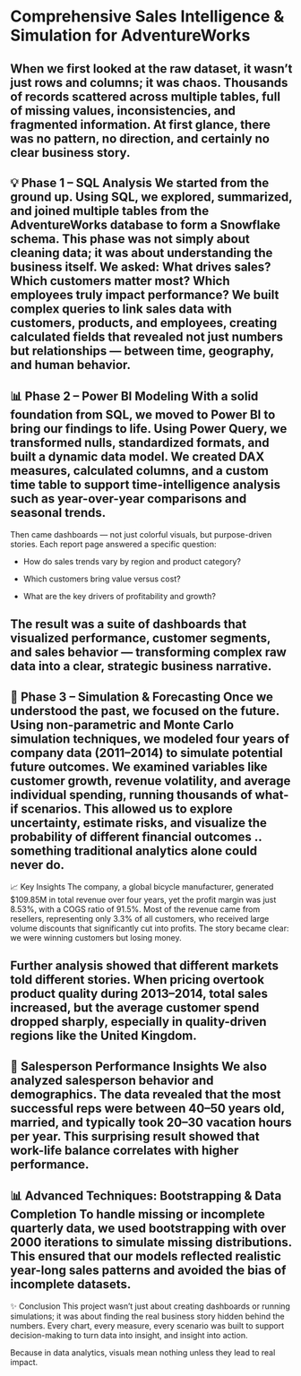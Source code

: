 # Comprehensive Sales Intelligence & Simulation for AdventureWorks

When we first looked at the raw dataset, it wasn’t just rows and columns; it was chaos.
Thousands of records scattered across multiple tables, full of missing values, inconsistencies, and fragmented information. At first glance, there was no pattern, no direction, and certainly no clear business story.
---
💡 Phase 1 – SQL Analysis
We started from the ground up. Using SQL, we explored, summarized, and joined multiple tables from the AdventureWorks database to form a Snowflake schema. This phase was not simply about cleaning data; it was about understanding the business itself.
We asked: What drives sales? Which customers matter most? Which employees truly impact performance?
We built complex queries to link sales data with customers, products, and employees, creating calculated fields that revealed not just numbers but relationships — between time, geography, and human behavior.
---
📊 Phase 2 – Power BI Modeling
With a solid foundation from SQL, we moved to Power BI to bring our findings to life. Using Power Query, we transformed nulls, standardized formats, and built a dynamic data model.
We created DAX measures, calculated columns, and a custom time table to support time-intelligence analysis such as year-over-year comparisons and seasonal trends.
---
Then came dashboards — not just colorful visuals, but purpose-driven stories. Each report page answered a specific question:

* How do sales trends vary by region and product category?

* Which customers bring value versus cost?

* What are the key drivers of profitability and growth?

The result was a suite of dashboards that visualized performance, customer segments, and sales behavior — transforming complex raw data into a clear, strategic business narrative.
---
🎯 Phase 3 – Simulation & Forecasting
Once we understood the past, we focused on the future.
Using non-parametric and Monte Carlo simulation techniques, we modeled four years of company data (2011–2014) to simulate potential future outcomes. We examined variables like customer growth, revenue volatility, and average individual spending, running thousands of what-if scenarios.
This allowed us to explore uncertainty, estimate risks, and visualize the probability of different financial outcomes .. something traditional analytics alone could never do.
---
📈 Key Insights
The company, a global bicycle manufacturer, generated $109.85M in total revenue over four years, yet the profit margin was just 8.53%, with a COGS ratio of 91.5%.
Most of the revenue came from resellers, representing only 3.3% of all customers, who received large volume discounts that significantly cut into profits.
The story became clear: we were winning customers but losing money.

Further analysis showed that different markets told different stories.
When pricing overtook product quality during 2013–2014, total sales increased, but the average customer spend dropped sharply, especially in quality-driven regions like the United Kingdom.
---
👥 Salesperson Performance Insights
We also analyzed salesperson behavior and demographics.
The data revealed that the most successful reps were between 40–50 years old, married, and typically took 20–30 vacation hours per year. This surprising result showed that work-life balance correlates with higher performance.
---
📊 Advanced Techniques: Bootstrapping & Data Completion
To handle missing or incomplete quarterly data, we used bootstrapping with over 2000 iterations to simulate missing distributions.
This ensured that our models reflected realistic year-long sales patterns and avoided the bias of incomplete datasets.
---
✨ Conclusion
This project wasn’t just about creating dashboards or running simulations; it was about finding the real business story hidden behind the numbers.
Every chart, every measure, every scenario was built to support decision-making to turn data into insight, and insight into action.

Because in data analytics, visuals mean nothing unless they lead to real impact.
